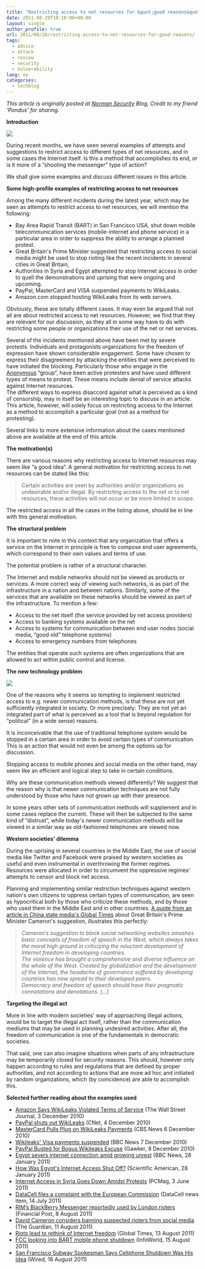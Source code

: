 ```yaml
---
title: "Restricting access to net resources for &quot;good reasons&quot;"
date: 2011-08-20T18:18:00+00:00
layout: single
author_profile: true
url: 2011/08/20/restricting-access-to-net-resources-for-good-reasons/
tags:
  - advice
  - attack
  - review
  - security
  - Vulnerability
lang: en
categories: 
  - techblog
---
```

_This article is originally posted at [Norman Security](http://www.norman.com/) Blog, Credit to my friend ‘Pondus' for sharing._

**Introduction**

[![](http://3.bp.blogspot.com/-sx7WC-3f3mc/Tk_zGRE9haI/AAAAAAAAD-k/hokN48mItDM/s1600/locked_laptop.medium.jpg)](http://3.bp.blogspot.com/-sx7WC-3f3mc/Tk_zGRE9haI/AAAAAAAAD-k/hokN48mItDM/s1600/locked_laptop.medium.jpg)

During recent months, we have seen several examples of attempts and suggestions to restrict access to different types of net resources, and in some cases the Internet itself. Is this a method that accomplishes its end, or is it more of a “shooting the messenger” type of action?

We shall give some examples and discuss different issues in this article.

**Some high-profile examples of restricting access to net resources**

Among the many different incidents during the latest year, which may be seen as attempts to restrict access to net resources, we will mention the following:

*   Bay Area Rapid Transit (BART) in San Francisco USA, shut down mobile telecommunication services (mobile-internet and phone service) in a particular area in order to suppress the ability to arrange a planned protest.
*   Great Britain's Prime Minister suggested that restricting access to social media might be used to stop rioting like the recent incidents in several cities in Great Britain,
*   Authorities in Syria and Egypt attempted to stop Internet access in order to quell the demonstrations and uprising that were ongoing and upcoming.
*   PayPal, MasterCard and VISA suspended payments to WikiLeaks.
*   Amazon.com stopped hosting WikiLeaks from its web servers.

Obviously, these are totally different cases. It may even be argued that not all are about restricted access to net resources. However, we find that they are relevant for our discussion, as they all in some way have to do with restricting some people or organizations their use of the net or net services.

Several of the incidents mentioned above have been met by severe protests. Individuals and protagonists organizations for the freedom of expression have shown considerable engagement. Some have chosen to express their disagreement by attacking the entities that were perceived to have initiated the blocking. Particularly those who engage in the [Anonymous](http://mediacommons.futureofthebook.org/tne/pieces/anonymous-lulz-collective-action) “group”, have been active protesters and have used different types of means to protest. These means include denial of service attacks against Internet resources.  
The different ways to express disaccord against what is perceived as a kind of censorship, may in itself be an interesting topic to discuss in an article. This article, however, will solely focus on restricting access to the Internet as a method to accomplish a particular goal (not as a method for protesting).

Several links to more extensive information about the cases mentioned above are available at the end of this article.

**The motivation(s)**

There are various reasons why restricting access to Internet resources may seem like “a good idea”. A general motivation for restricting access to net resources can be stated like this:

> Certain activities are seen by authorities and/or organizations as undesirable and/or illegal. By restricting access to the net or to net resources, these activities will not occur or be more limited in scope.

The restricted access in all the cases in the listing above, should be in line with this general motivation.

**The structural problem**

It is important to note in this context that any organization that offers a service on the Internet in principle is free to compose end user agreements, which correspond to their own values and terms of use.

The potential problem is rather of a structural character.

The Internet and mobile networks should not be viewed as products or services. A more correct way of viewing such networks, is as part of the infrastructure in a nation and between nations. Similarly, some of the services that are available on these networks should be viewed as part of the infrastructure. To mention a few:

*   Access to the net itself (the service provided by net access providers)
*   Access to banking systems available on the net
*   Access to systems for communication between end user nodes (social media, “good old” telephone systems)
*   Access to emergency numbers from telephones

The entities that operate such systems are often organizations that are allowed to act within public control and license.

**The new technology problem**

[![](http://3.bp.blogspot.com/-Ang1QG4npQ8/Tk_zTammNLI/AAAAAAAAD-o/6vTxpam6v70/s1600/you_may_not_go_any_further-1.medium.jpg)](http://3.bp.blogspot.com/-Ang1QG4npQ8/Tk_zTammNLI/AAAAAAAAD-o/6vTxpam6v70/s1600/you_may_not_go_any_further-1.medium.jpg)

One of the reasons why it seems so tempting to implement restricted access to e.g. newer communication methods, is that these are not yet sufficiently integrated in society. Or more precisely: They are not yet an integrated part of what is perceived as a tool that is beyond regulation for “political” (in a wide sense) reasons.

It is inconceivable that the use of traditional telephone system would be stopped in a certain area in order to avoid certain types of communication. This is an action that would not even be among the options up for discussion.

Stopping access to mobile phones and social media on the other hand, may seem like an efficient and logical step to take in certain conditions.

Why are these communication methods viewed differently? We suggest that the reason why is that newer communication techniques are not fully understood by those who have not grown up with their presence.

In some years other sets of communication methods will supplement and in some cases replace the current. These will then be subjected to the same kind of “distrust”, while today's newer communication methods will be viewed in a similar way as old-fashioned telephones are viewed now.

**Western societies' dilemma**

During the uprising in several countries in the Middle East, the use of social media like Twitter and Facebook were praised by western societies as useful and even instrumental in overthrowing the former regimes. Resources were allocated in order to circumvent the oppressive regimes' attempts to censor and block net access.

Planning and implementing similar restriction techniques against western nation's own citizens to oppress certain types of communication, are seen as hypocritical both by those who criticize these methods, and by those who used them in the Middle East and in other countries. [A quote from an article in China state media's Global Times](http://www.globaltimes.cn/NEWS/tabid/99/articleType/ArticleView/articleId/670718/Riots-lead-to-rethink-of-Internet-freedom.aspx) about Great Britain's Prime Minister Cameron's suggestion, illustrates this perfectly:

> _Cameron’s suggestion to block social networking websites smashes basic concepts of freedom of speech in the West, which always takes the moral high ground in criticizing the reluctant development of Internet freedom in developing countries.  
> The violence has brought a comprehensive and diverse influence on the whole of the West. Created by globalization and the development of the Internet, the headache of governance suffered by developing countries has now spread to their developed peers.  
> Democracy and freedom of speech should have their pragmatic connotations and denotations. (…)_

**Targeting the illegal act**

More in line with modern societies' way of approaching illegal actions, would be to target the illegal act itself, rather than the communication mediums that may be used in planning undesired activities. After all, the freedom of communication is one of the fundamentals in democratic societies.

That said, one can also imagine situations when parts of any infrastructure may be temporarily closed for security reasons. This should, however only happen according to rules and regulations that are defined by proper authorities, and not according to actions that are more ad hoc and initiated by random organizations, which (by coincidence) are able to accomplish this.

**Selected further reading about the examples used**

*   [Amazon Says WikiLeaks Violated Terms of Service](http://online.wsj.com/article/SB10001424052748703377504575651321402763304.html) (The Wall Street Journal, 3 December 2010)
*   [PayPal shuts out WikiLeaks](http://news.cnet.com/8301-13578_3-20024649-38.html) (CNet, 4 December 2010)
*   [MasterCard Pulls Plug on WikiLeaks Payments](http://www.cbsnews.com/8301-503543_162-20024801-503543.html) (CBS News 6 December 2010)
*   [Wikileaks' Visa payments suspended](http://www.bbc.co.uk/news/business-11938320) (BBC News 7 December 2010)
*   [PayPal Busted for Bogus Wikileaks Excuse](http://gawker.com/5709579/paypal-busted-for-bogus-wikileaks-excuse) (Gawker, 8 December 2010)
*   [Egypt severs internet connection amid growing unrest](http://www.bbc.co.uk/news/technology-12306041) (BBC News, 28 January 2011)
*   [How Was Egypt's Internet Access Shut Off?](http://www.scientificamerican.com/article.cfm?id=egypt-internet-mubarak) (Scientific American, 28 January 2011)
*   [Internet Access in Syria Goes Down Amidst Protests](http://www.pcmag.com/article2/0,2817,2386369,00.asp) (PCMag, 3 June 2011)
*   [DataCell files a complaint with the European Commission](http://www.datacell.com/news/2011-07-14/datacell_files_a_complaint_with_the_european_commission/) (DataCell news item, 14 July 2011)
*   [RIM’s BlackBerry Messenger reportedly used by London rioters](http://business.financialpost.com/2011/08/08/rims-blackberry-messenger-reportedly-used-by-london-rioters/) (Financial Post, 8 August 2011)
*   [David Cameron considers banning suspected rioters from social media](http://www.guardian.co.uk/media/2011/aug/11/david-cameron-rioters-social-media) (The Guardian, 11 August 2011)
*   [Riots lead to rethink of Internet freedom](http://www.globaltimes.cn/NEWS/tabid/99/articleType/ArticleView/articleId/670718/Riots-lead-to-rethink-of-Internet-freedom.aspx) (Global Times, 13 August 2011)
*   [FCC looking into BART mobile phone shutdown](http://www.infoworld.com/d/the-industry-standard/fcc-looking-bart-mobile-phone-shutdown-169901) (InfoWorld, 15 August 2011)
*   [San Francisco Subway Spokesman Says Cellphone Shutdown Was His Idea](http://www.wired.com/threatlevel/2011/08/brainchild-subway-cellphone-shutdown/) (Wired, 16 August 2011)